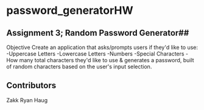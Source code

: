 # password_generatorHW

## Assignment 3; Random Password Generator##
Objective 
Create an application that asks/prompts users if they'd like to use:
-Uppercase Letters
-Lowercase Letters
-Numbers
-Special Characters
-How many total characters they'd like to use
& generates a password, built of random characters based on the user's input selection.  

## Contributors ##
Zakk Ryan Haug
